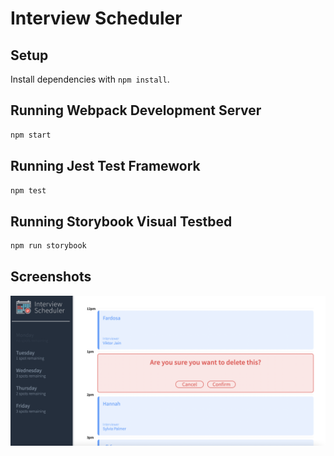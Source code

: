 # Interview Scheduler

## Setup

Install dependencies with `npm install`.

## Running Webpack Development Server

```sh
npm start
```

## Running Jest Test Framework

```sh
npm test
```

## Running Storybook Visual Testbed

```sh
npm run storybook
```
## Screenshots 

!["Delete Confirmation"](https://github.com/faardosa/scheduler/blob/master/docs/delete-confirmation.png?raw=true)
